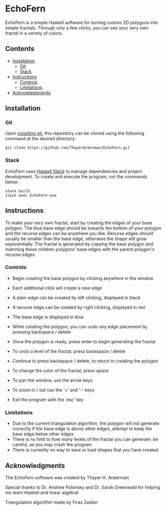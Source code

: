 # EchoFern

EchoFern is a simple Haskell software for turning custom 2D polygons into simple fractals.
Through only a few clicks, you can see your very own fractal in a variety of colors. 

## Contents

- [Installation](#installation)
    - [Git](#git)
    - [Stack](#stack)
- [Instructions](#instructions)
    - [Controls](#controls)
    - [Limitations](#limitations)
- [Acknowledgments](#acknowledgments)

## Installation

### Git

Upon [installing git](https://git-scm.com/book/en/v2/Getting-Started-Installing-Git), this repository can be cloned using the following command at the desired directory:

```
git clone https://github.com/ThayerAckerman/EchoFern.git
```

### Stack

EchoFern uses [Haskell Stack](https://docs.haskellstack.org/en/stable/) to manage dependencies and project development.
To create and execute the program, run the commands below:

```
stack build
stack exec EchoFern-exe
```

## Instructions

To make your very own fractal, start by creating the edges of your base polygon.
The blue base edge should be towards the bottom of your polygon and the recurse edges can be anywhere you like.
Recurse edges should usually be smaller than the base edge, otherwise the shape will grow exponentially.
The fractal is generated by copying the base polygon and matching these children polygons' base edges with the parent polygon's recurse edges.

### Controls

- Begin creating the base polygon by clicking anywhere in the window
- Each additional click will create a new edge
- A plain edge can be created by left clicking, displayed in black
- A recurse edge can be created by right clicking, displayed in red
- The base edge is displayed in blue
- While creating the polygon, you can undo any edge placement by pressing backspace / delete

- Once the polygon is ready, press enter to begin generating the fractal
- To undo a level of the fractal, press backspace / delete
- Continue to press backspace / delete, to return to creating the polygon

- To change the color of the fractal, press space
- To pan the window, use the arrow keys
- To zoom in / out use the '+' and '-' keys
- Exit the program with the 'esc' key

### Limitations

- Due to the current triangulation algorithm, the polygon will not generate correctly if the base edge is above other edges, attempt to keep the base edge below other edges
- There is no limit to how many levels of the fractal you can generate; be careful, as you may crash the program
- There is currently no way to save or load shapes that you have created

## Acknowledgments

The EchoFern software was created by Thayer H. Ackerman

Special thanks to Dr. Andrew Polonsky and Dr. Sarah Greenwald for helping me learn Haskell and linear algebra!

Triangulation algorithm made by Firas Zaidan
